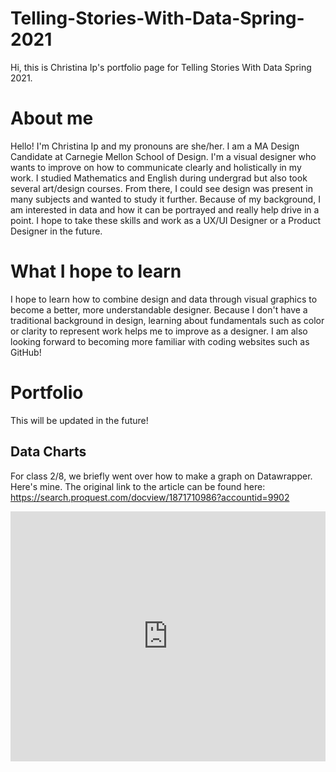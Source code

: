 # Telling-Stories-With-Data-Spring-2021
Hi, this is Christina Ip's portfolio page for Telling Stories With Data Spring 2021.

# About me
Hello! I'm Christina Ip and my pronouns are she/her. I am a MA Design Candidate at Carnegie Mellon School of Design. I'm a visual designer who wants to improve on how to communicate clearly and holistically in my work. I studied Mathematics and English during undergrad but also took several art/design courses. From there, I could see design was present in many subjects and wanted to study it further. Because of my background, I am interested in data and how it can be portrayed and really help drive in a point. I hope to take these skills and work as a UX/UI Designer or a Product Designer in the future.

# What I hope to learn
I hope to learn how to combine design and data through visual graphics to become a better, more understandable designer. Because I don't have a traditional background in design, learning about fundamentals such as color or clarity to represent work helps me to improve as a designer. I am also looking forward to becoming more familiar with coding websites such as GitHub!

# Portfolio 
This will be updated in the future!

## Data Charts

For class 2/8, we briefly went over how to make a graph on Datawrapper. Here's mine. 
The original link to the article can be found here: https://search.proquest.com/docview/1871710986?accountid=9902

<iframe title="Government Spending on Pension Benefits by Country" aria-label="chart" id="datawrapper-chart-cYQLR" src="https://datawrapper.dwcdn.net/cYQLR/1/" scrolling="no" frameborder="0" style="width: 0; min-width: 100% !important; border: none;" height="400"></iframe><script type="text/javascript">!function(){"use strict";window.addEventListener("message",(function(a){if(void 0!==a.data["datawrapper-height"])for(var e in a.data["datawrapper-height"]){var t=document.getElementById("datawrapper-chart-"+e)||document.querySelector("iframe[src*='"+e+"']");t&&(t.style.height=a.data["datawrapper-height"][e]+"px")}}))}();
</script>
